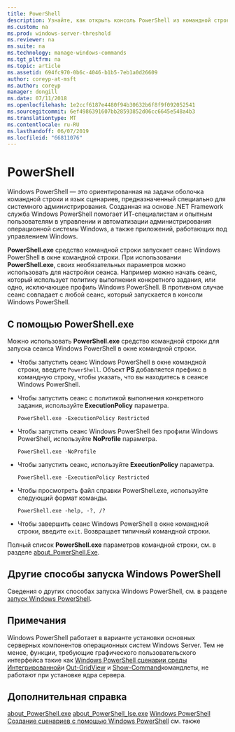 ```yaml
---
title: PowerShell
description: Узнайте, как открыть консоль PowerShell из командной строки.
ms.custom: na
ms.prod: windows-server-threshold
ms.reviewer: na
ms.suite: na
ms.technology: manage-windows-commands
ms.tgt_pltfrm: na
ms.topic: article
ms.assetid: 694fc970-0b6c-4046-b1b5-7eb1a0d26609
author: coreyp-at-msft
ms.author: coreyp
manager: dongill
ms.date: 07/11/2018
ms.openlocfilehash: 1e2ccf6187e4480f94b30632b6f8f9f092052541
ms.sourcegitcommit: 6ef4986391607bb28593852d06cc6645e548a4b3
ms.translationtype: MT
ms.contentlocale: ru-RU
ms.lasthandoff: 06/07/2019
ms.locfileid: "66811076"
---
```

# <a name="powershell"></a>PowerShell

Windows PowerShell — это ориентированная на задачи оболочка командной строки и язык сценариев, предназначенный специально для системного администрирования. Созданная на основе .NET Framework служба Windows PowerShell помогает ИТ-специалистам и опытным пользователям в управлении и автоматизации администрирования операционной системы Windows, а также приложений, работающих под управлением Windows.

**PowerShell.exe** средство командной строки запускает сеанс Windows PowerShell в окне командной строки. При использовании **PowerShell.exe**, своих необязательных параметров можно использовать для настройки сеанса. Например можно начать сеанс, который использует политику выполнения конкретного задания, или одно, исключающее профиль Windows PowerShell. В противном случае сеанс совпадает с любой сеанс, который запускается в консоли Windows PowerShell.

## <a name="using-powershellexe"></a>С помощью PowerShell.exe

Можно использовать **PowerShell.exe** средство командной строки для запуска сеанса Windows PowerShell в окне командной строки.

- Чтобы запустить сеанс Windows PowerShell в окне командной строки, введите `PowerShell`. Объект **PS** добавляется префикс в командную строку, чтобы указать, что вы находитесь в сеансе Windows PowerShell.

- Чтобы запустить сеанс с политикой выполнения конкретного задания, используйте **ExecutionPolicy** параметра.

    ```
    PowerShell.exe -ExecutionPolicy Restricted
    ```

- Чтобы запустить сеанс Windows PowerShell без профили Windows PowerShell, используйте **NoProfile** параметра.

    ```
    PowerShell.exe -NoProfile
    ```
  
- Чтобы запустить сеанс, используйте **ExecutionPolicy** параметра.

    ```
    PowerShell.exe -ExecutionPolicy Restricted
    ```
  
- Чтобы просмотреть файл справки PowerShell.exe, используйте следующий формат команды.  
    
    ```
    PowerShell.exe -help, -?, /?
    ```

- Чтобы завершить сеанс Windows PowerShell в окне командной строки, введите `exit`. Возвращает типичный командной строки.

Полный список **PowerShell.exe** параметров командной строки, см. в разделе [about_PowerShell.Exe](https://go.microsoft.com/fwlink/?LinkID=113439).

## <a name="other-ways-to-start-windows-powershell"></a>Другие способы запуска Windows PowerShell

Сведения о других способах запуска Windows PowerShell, см. в разделе [запуск Windows PowerShell](https://go.microsoft.com/fwlink/?LinkID=135259).

## <a name="remarks"></a>Примечания

Windows PowerShell работает в варианте установки основных серверных компонентов операционных систем Windows Server. Тем не менее, функции, требующие графического пользовательского интерфейса такие как [Windows PowerShell сценарии среды Интегрированной](https://technet.microsoft.com/library/hh849182)и [Out-GridView](https://go.microsoft.com/fwlink/?LinkID=113364) и [Show-Command](https://go.microsoft.com/fwlink/?LinkID=217448)командлеты, не работают при установке ядра сервера.

## <a name="additional-references"></a>Дополнительная справка

[about_PowerShell.exe](https://go.microsoft.com/fwlink/?LinkID=113439)
[about_PowerShell_Ise.exe](https://go.microsoft.com/fwlink/?LinkId=256512)
[Windows PowerShell](https://go.microsoft.com/fwlink/?LinkID=107116)
[Создание сценариев с помощью Windows PowerShell](https://technet.microsoft.com/scriptcenter/dd742419) см. также